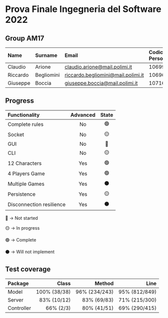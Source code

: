 # Prova Finale Ingegneria del Software 2022 

## Group AM17
| Name     | Surname    | Email                              | Codice Persona | GitHub                                            |
|:---------|:-----------|:-----------------------------------|:---------------|:--------------------------------------------------|
| Claudio  | Arione     | claudio.arione@mail.polimi.it      | 10699544       | [claudioarione](https://github.com/claudioarione) |
| Riccardo | Begliomini | riccardo.begliomini@mail.polimi.it | 10696621       | [iVoid73](https://github.com/iVoid73)             |
| Giuseppe | Boccia     | giuseppe.boccia@mail.polimi.it     | 10716235       | [giuse-boccia](https://github.com/giuse-boccia)   |

## Progress
| Functionality            | Advanced | State |
|:-------------------------|:--------:|:-----:|
| Complete rules           |    No    |  🟢   |
| Socket                   |    No    |  🟡   |
| GUI                      |    No    |  🔴   |
| CLI                      |    No    |  🟡   |
| 12 Characters            |   Yes    |  🟢   |
| 4 Players Game           |   Yes    |  🟢   |
| Multiple Games           |   Yes    |   ⚫   |
| Persistence              |   Yes    |  🟡   |
| Disconnection resilience |   Yes    |   ⚫   |

🔴 -> Not started

🟡 -> In progress

🟢 -> Complete

⚫ -> Will not implement

## Test coverage
| Package    |        Class |        Method |           Line |
|:-----------|-------------:|--------------:|---------------:|
| Model      | 100% (38/38) | 96% (234/243) |  95% (812/849) |
| Server     |  83% (10/12) |   83% (69/83) |  71% (215/300) |
| Controller |    66% (2/3) |   80% (41/51) |  69% (290/415) |